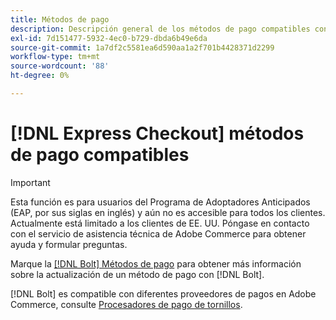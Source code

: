 ```yaml
---
title: Métodos de pago
description: Descripción general de los métodos de pago compatibles con la [!DNL Express Checkout] para la extensión de Adobe Commerce.
exl-id: 7d151477-5932-4ec0-b729-dbda6b49e6da
source-git-commit: 1a7df2c5581ea6d590aa1a2f701b4428371d2299
workflow-type: tm+mt
source-wordcount: '88'
ht-degree: 0%

---
```


# [!DNL Express Checkout] métodos de pago compatibles

>[!IMPORTANT]
>
> Esta función es para usuarios del Programa de Adoptadores Anticipados (EAP, por sus siglas en inglés) y aún no es accesible para todos los clientes. Actualmente está limitado a los clientes de EE. UU. Póngase en contacto con el servicio de asistencia técnica de Adobe Commerce para obtener ayuda y formular preguntas.

Marque la [[!DNL Bolt] Métodos de pago](https://help.bolt.com/shoppers/guides/checkout/update-payment-method) para obtener más información sobre la actualización de un método de pago con [!DNL Bolt].

[!DNL Bolt] es compatible con diferentes proveedores de pagos en Adobe Commerce, consulte [Procesadores de pago de tornillos](https://help.bolt.com/merchants/guides/merchant-setup/checkout/processor-guides/).
